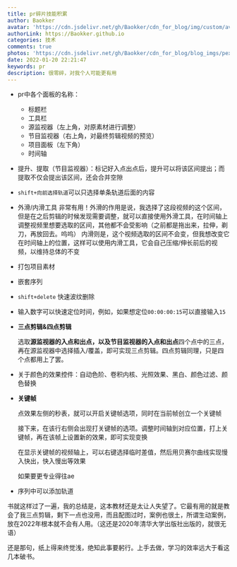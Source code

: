 ```yaml
---
title: pr碎片技能积累
author: Baokker
avatar: 'https://cdn.jsdelivr.net/gh/Baokker/cdn_for_blog/img/custom/avatar.jpg'
authorLink: https://Baokker.github.io
categories: 技术
comments: true
photos: 'https://cdn.jsdelivr.net/gh/Baokker/cdn_for_blog/blog_imgs/pexels-fotostudio-all-eyes-on-you-10239276.jpg'
date: 2022-01-20 22:21:47
keywords: pr
description: 很零碎，对我个人可能更有用
---
```


- pr中各个面板的名称：

  - 标题栏
  - 工具栏
  - 源监视器（左上角，对原素材进行调整）
  - 节目监视器（右上角，对最终剪辑视频的预览）
  - 项目面板（左下角）
  - 时间轴

- 提升、提取（节目监视器）：标记好入点出点后，提升可以将该区间提出；而提取不仅会提出该区间，还会合并空隙

- `shift+向前选择轨道`可以只选择单条轨道后面的内容

- 外滑/内滑工具
  非常有用！外滑的作用是说，我选择了这段视频的这个区间，但是在之后剪辑的时候发现需要调整，就可以直接使用外滑工具，在时间轴上调整视频里想要选取的区间，其他都不会受影响（之前都是拖出来，拉伸，剃刀，再放回去。呜呜）
  内滑则是，这个视频选取的区间不会变，但我想改变它在时间轴上的位置，这样可以使用内滑工具，它会自己压缩/伸长前后的视频，以维持总体的不变

- 打包项目素材

- 嵌套序列

- `shift+delete` 快速波纹删除

- 输入数字可以快速定位时间，例如，如果想定位`00:00:00:15`可以直接输入`15`

- **三点剪辑&四点剪辑**

  选取**源监视器的入点和出点，以及节目监视器的入点和出点**四个点中的三点，再在源监视器中选择插入/覆盖，即可实现三点剪辑。四点剪辑同理，只是四个点都用上了罢。

- 关于颜色的效果控件：自动色阶、卷积内核、光照效果、黑白、颜色过滤、颜色替换

- **关键帧**

  点效果左侧的秒表，就可以开启关键帧选项，同时在当前帧创立一个关键帧

  接下来，在该行右侧会出现打关键帧的选项。调整时间轴到对应位置，打上关键帧，再在该帧上设置新的效果，即可实现变换

  在显示关键帧的视频轴上，可以右键选择临时差值，然后用贝赛尔曲线实现慢入快出，快入慢出等效果

  如果要更专业得往ae

- 序列中可以添加轨道



书就这样过了一遍，我的总结是，这本教材还是太让人失望了。它最有用的就是教会了我三点剪辑，剩下一点也没用，而且配图过时，案例也很土，所谓生动案例，放在2022年根本就不会有人用。（这还是2020年清华大学出版社出版的，就很无语）

还是那句，纸上得来终觉浅，绝知此事要躬行。上手去做，学习的效率远大于看这几本破书。
